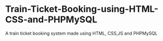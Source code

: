 # Train-Ticket-Booking-using-HTML-CSS-and-PHPMySQL
A train ticket booking system made using HTML, CSS,JS and PHPMySQL 
